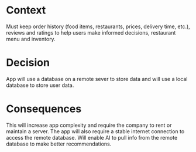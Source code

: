 <h1>Context</h1>
Must keep order history (food items, restaurants, prices, delivery time, etc.), reviews and ratings to help users make informed decisions, restaurant menu and inventory.
<h1>Decision</h1>
App will use a database on a remote sever to store data and will use a local database to store user data.
<h1>Consequences</h1>
This will increase app complexity and require the company to rent or maintain a server. The app will also require a stable internet connection to access the remote database. Will enable AI to pull info from the remote database to make better recommendations.